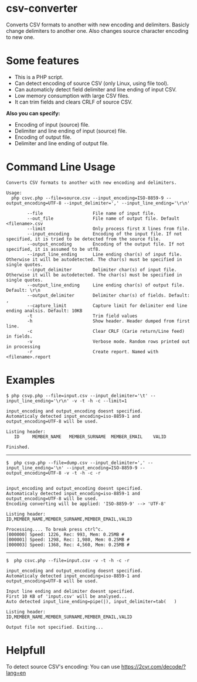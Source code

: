 # csv-converter
Converts CSV formats to another with new encoding and delimiters. Basicly change delimiters to another one. Also changes source character encoding to new one.

# Some features
 - This is a PHP script. 
 - Can detect encoding of source CSV (only Linux, using file tool).
 - Can automaticly detect field delimiter and  line ending of input CSV. 
 - Low memory consumption with large CSV files.
 - It can trim fields and clears CRLF of source CSV.

**Also you can specify:**
 - Encoding of input (source) file.
 - Delimiter and line ending of input (source) file. 
 - Encoding of output file.
 - Delimiter and line ending of output file. 

# Command Line Usage
 

    Converts CSV formats to another with new encoding and delimiters.
    
    Usage:
      php csvc.php --file=source.csv --input_encoding=ISO-8859-9 --output_encoding=UTF-8 --input_delimiter=',' --input_line_ending='\r\n'
    
            --file                   File name of input file.
            --out_file               File name of output file. Default <filename>.csv
            --limit                  Only process first X lines from file.
            --input_encoding         Encoding of the input file. If not specified, it is tried to be detected from the source file.
            --output_encoding        Encoding of the output file. If not specified, it is assumed to be utf8.
            --input_line_ending      Line ending char(s) of input file. Otherwise it will be autodetected. The char(s) must be specified in single quotes.
            --input_delimiter        Delimiter char(s) of input file. Otherwise it will be autodetected. The char(s) must be specified in single quotes.
            --output_line_ending     Line ending char(s) of output file. Default: \r\n
            --output_delimiter       Delimiter char(s) of fields. Default: ,
            --capture_limit          Capture limit for delimiter end line ending analsis. Default: 10KB
            -t                       Trim field values
            -h                       Show header. Header dumped from first line.
            -c                       Clear CRLF (Carie return/Line feed) in fields.
            -v                       Verbose mode. Random rows printed out in processing
            -r                       Create report. Named with <filename>.report

# Examples

    $ php csvp.php --file=input.csv --input_delimiter='\t' --input_line_ending='\r\n' -v -t -h -c --limit=1
    
    input_encoding and output_encoding doesnt specified.
    Automaticaly detected input_encoding=iso-8859-1 and output_encoding=UTF-8 will be used.
    
    Listing header:
	   ID     MEMBER_NAME 	MEMBER_SURNAME	MEMBER_EMAIL	VALID
    
    Finished.


----------

    $  php csvp.php --file=dump.csv --input_delimiter=',' --input_line_ending='\n' --input_encoding=ISO-8859-9 --output_encoding=UTF-8 -v -t -h -c -r
    
    
    input_encoding and output_encoding doesnt specified.
    Automaticaly detected input_encoding=iso-8859-1 and output_encoding=UTF-8 will be used.
    Encoding converting will be applied: 'ISO-8859-9' --> 'UTF-8'
    
    Listing header:
    ID,MEMBER_NAME,MEMBER_SURNAME,MEMBER_EMAIL,VALID
    
    Processing.... To break press ctrl^c.
    [000000] Speed: 1226, Rec: 993, Mem: 0.25MB # 
    [000001] Speed: 1298, Rec: 1,980, Mem: 0.25MB # 
    [000003] Speed: 1368, Rec: 4,560, Mem: 0.25MB # 


----------

    $  php csvc.php --file=input.csv -v -t -h -c -r
    
    input_encoding and output_encoding doesnt specified.
    Automaticaly detected input_encoding=iso-8859-1 and output_encoding=UTF-8 will be used.
    
    Input line ending and delimiter doesnt specified.
    First 10 KB of 'input.csv' will be analysed...
    Auto detected input_line_ending=pipe(|), input_delimiter=tab(   )
    
    Listing header:
    ID,MEMBER_NAME,MEMBER_SURNAME,MEMBER_EMAIL,VALID
    
    Output file not specified. Exiting...


# Helpfull

To detect source CSV's encoding: You can use https://2cyr.com/decode/?lang=en

